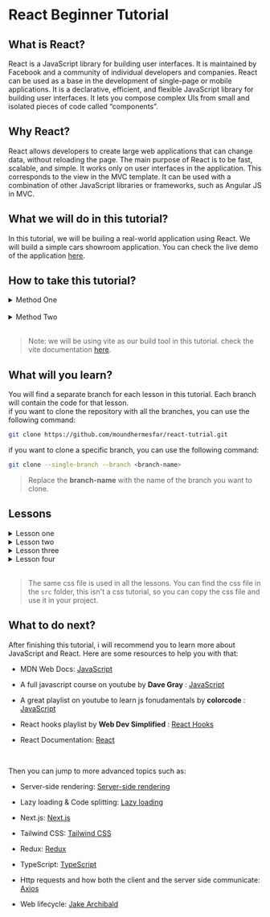 # React Beginner Tutorial

## What is React?

React is a JavaScript library for building user interfaces. It is maintained by Facebook and a community of individual developers and companies. React can be used as a base in the development of single-page or mobile applications. It is a declarative, efficient, and flexible JavaScript library for building user interfaces. It lets you compose complex UIs from small and isolated pieces of code called “components”.

## Why React?

React allows developers to create large web applications that can change data, without reloading the page. The main purpose of React is to be fast, scalable, and simple. It works only on user interfaces in the application. This corresponds to the view in the MVC template. It can be used with a combination of other JavaScript libraries or frameworks, such as Angular JS in MVC.

## What we will do in this tutorial?

In this tutorial, we will be builing a real-world application using React. We will build a simple cars showroom application. You can check the live demo of the application [here](https://react-tutrial.onrender.com).

## How to take this tutorial?

<details>
<summary>Method One</summary>

1. Clone the quick start branch of the repository

   ```bash
   git clone --single-branch --branch quick-starter https://github.com/moundhermesfar/react-tutrial.git

   ```

2. Change the directory to the cloned repository

   ```bash
   cd react-tutrial
   ```

3. Install the dependencies

   ```bash
   npm install
   ```

</details>
<br/>
<details>
<summary>Method Two</summary>

1. You can start by creating a new React app using the following command:

   ```bash
   npm create vite@latest react-tutorial --template react
   ```

2. That will create a new React app in a folder called `react-tutorial`. You can then change the directory to the newly created folder and install the dependencies:

   ```bash
   cd react-tutorial
   npm install
   ```

   </details>
   <br />

> Note: we will be using vite as our build tool in this tutorial. check the vite documentation [here](https://vitejs.dev/guide/).
> <br/>

## What will you learn?

You will find a separate branch for each lesson in this tutorial. Each branch will contain the code for that lesson.<br/>
if you want to clone the repository with all the branches, you can use the following command:

```bash
git clone https://github.com/moundhermesfar/react-tutrial.git
```

if you want to clone a specific branch, you can use the following command:

```bash
git clone --single-branch --branch <branch-name>
```

> Replace the **branch-name** with the name of the branch you want to clone.

## Lessons

<details>
<summary>Lesson one</summary>

- You will learn how to create a simple react component and render it in the browser.
</details>
<details>
<summary>Lesson two</summary>

- You will learn about react router and how to navigate between different pages in a react app.
</details>
<details>
<summary>Lesson three</summary>

- You will learn how to fetch data from an API and display it in a react component using useEffect and useState hooks.
</details>
<details>
<summary>Lesson four</summary>

- We will learn how to create a form in react and handle form submission.
- > This will be the **main** branch containing the final code of the application.
</details>

<br>

> The same css file is used in all the lessons. You can find the css file in the `src` folder, this isn't a css tutorial, so you can copy the css file and use it in your project.

## What to do next?

After finishing this tutorial, i will recommend you to learn more about JavaScript and React. Here are some resources to help you with that:

- MDN Web Docs: [JavaScript](https://developer.mozilla.org/en-US/docs/Web/JavaScript)

- A full javascript course on youtube by **Dave Gray** : [JavaScript](https://youtu.be/EfAl9bwzVZk?si=o0U2j1DBHdSmas6L)

- A great playlist on youtube to learn js fonudamentals by **colorcode** : [JavaScript](https://youtube.com/playlist?list=PL1PqvM2UQiMoGNTaxFMSK2cih633lpFKP&si=KC0eyq6Lc4e6ti5U)

- React hooks playlist by **Web Dev Simplified** : [React Hooks](https://youtube.com/playlist?list=PLZlA0Gpn_vH8EtggFGERCwMY5u5hOjf-h&si=EgUKRoW72rSm66VR)

- React Documentation: [React](https://reactjs.org/docs/getting-started.html)

<br>

Then you can jump to more advanced topics such as:

- Server-side rendering: [Server-side rendering](https://reactjs.org/docs/react-dom-server.html)

- Lazy loading & Code splitting: [Lazy loading](https://reactjs.org/docs/code-splitting.html)

- Next.js: [Next.js](https://nextjs.org/docs/getting-started)

- Tailwind CSS: [Tailwind CSS](https://tailwindcss.com/docs)

- Redux: [Redux](https://redux.js.org/introduction/getting-started)

- TypeScript: [TypeScript](https://www.typescriptlang.org/docs/)

- Http requests and how both the client and the server side communicate: [Axios](https://axios-http.com/docs/intro)

- Web lifecycle: [Jake Archibald](https://youtu.be/cCOL7MC4Pl0?si=zHlyVOetI566yV07)
